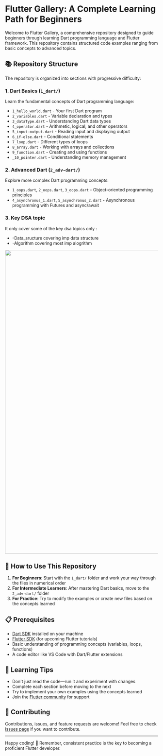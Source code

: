 # Flutter Gallery: A Complete Learning Path for Beginners

Welcome to Flutter Gallery, a comprehensive repository designed to guide beginners through learning Dart programming language and Flutter framework. This repository contains structured code examples ranging from basic concepts to advanced topics.

## 📚 Repository Structure

The repository is organized into sections with progressive difficulty:

### 1. Dart Basics (`1_dart/`)
Learn the fundamental concepts of Dart programming language:

- `1_hello_world.dart` - Your first Dart program
- `2_variables.dart` - Variable declaration and types
- `3_dataType.dart` - Understanding Dart data types
- `4_operator.dart` - Arithmetic, logical, and other operators
- `5_input-output.dart` - Reading input and displaying output
- `6_if-else.dart` - Conditional statements
- `7_loop.dart` - Different types of loops
- `8_array.dart` - Working with arrays and collections
- `9_function.dart` - Creating and using functions
- `_10_pointer.dart` - Understanding memory management

### 2. Advanced Dart (`2_adv-dart/`)
Explore more complex Dart programming concepts:

- `1_oops.dart`, `2_oops.dart`, `3_oops.dart` - Object-oriented programming principles
- `4_asynchronus_1.dart`, `5_asynchronus_2.dart` - Asynchronous programming with Futures and async/await

### 3. Key DSA topic 
It only cover some of the key dsa topics only :
- -Data_sructure covering imp data structure 
- -Algorithm covering most imp alogrithm 
<img src ='https://pbs.twimg.com/media/GkksM1SXsAAZWvo?format=png&name=900x900' width = '1000'>

## 🚀 How to Use This Repository

1. **For Beginners**: Start with the `1_dart/` folder and work your way through the files in numerical order
2. **For Intermediate Learners**: After mastering Dart basics, move to the `2_adv-dart/` folder
3. **For Practice**: Try to modify the examples or create new files based on the concepts learned

## 📋 Prerequisites

- [Dart SDK](https://dart.dev/get-dart) installed on your machine
- [Flutter SDK](https://flutter.dev/docs/get-started/install) (for upcoming Flutter tutorials)
- Basic understanding of programming concepts (variables, loops, functions)
- A code editor like VS Code with Dart/Flutter extensions

## 🧠 Learning Tips

- Don't just read the code—run it and experiment with changes
- Complete each section before moving to the next
- Try to implement your own examples using the concepts learned
- Join the [Flutter community](https://flutter.dev/community) for support

## 🤝 Contributing

Contributions, issues, and feature requests are welcome! Feel free to check [issues page](#) if you want to contribute.



---

Happy coding! 🎯 Remember, consistent practice is the key to becoming a proficient Flutter developer.